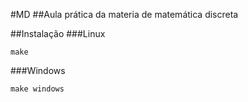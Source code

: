 #MD
##Aula prática da materia de matemática discreta

##Instalação
###Linux

```
make
```
###Windows

```
make windows
```